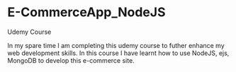 # E-CommerceApp_NodeJS
Udemy Course

In my spare time I am completing this udemy course to futher enhance my web development skills. 
In this course I have learnt how to use NodeJS, ejs, MongoDB to develop this e-commerce site.
